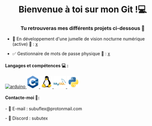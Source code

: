 <h1 align="center">Bienvenue à toi sur mon Git !💻</h1>
<h3 align="center">Tu retrouveras mes différents projets ci-dessous 📁</h3>

- 🔄 En développement d'une jumelle de vision nocturne numérique (active) 🌙 : [x](x)

- ✅ Gestionnaire de mots de passe physique 🔑 : [x](x)



<h4 align="left">Langages et compétences 💻 :</h4>
<p align="left"> <a href="https://www.arduino.cc/" target="_blank" rel="noreferrer"> <img src="https://cdn.worldvectorlogo.com/logos/arduino-1.svg" alt="arduino" width="40" height="40"/> </a> <a href="https://www.w3schools.com/cpp/" target="_blank" rel="noreferrer"> <img src="https://raw.githubusercontent.com/devicons/devicon/master/icons/cplusplus/cplusplus-original.svg" alt="cplusplus" width="40" height="40"/> </a> <a href="https://www.linux.org/" target="_blank" rel="noreferrer"> <img src="https://raw.githubusercontent.com/devicons/devicon/master/icons/linux/linux-original.svg" alt="linux" width="40" height="40"/> </a> <a href="https://www.mysql.com/" target="_blank" rel="noreferrer"> <img src="https://raw.githubusercontent.com/devicons/devicon/master/icons/mysql/mysql-original-wordmark.svg" alt="mysql" width="40" height="40"/> </a> <a href="https://www.python.org" target="_blank" rel="noreferrer"> <img src="https://raw.githubusercontent.com/devicons/devicon/master/icons/python/python-original.svg" alt="python" width="40" height="40"/> </a> </p>

<h4 align="left">Contacte-moi 📩:</h4>
- 📧 E-mail : subuflex@protonmail.com<p></p>
- 💬 Discord : subutex
